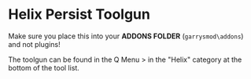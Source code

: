 # Helix Persist Toolgun
Make sure you place this into your **ADDONS FOLDER** (`garrysmod\addons`) and not plugins!

The toolgun can be found in the Q Menu > in the "Helix" category at the bottom of the tool list.
